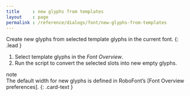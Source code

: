 ```yaml
---
title     : new glyphs from templates
layout    : page
permalink : /reference/dialogs/font/new-glyphs-from-templates
---
```


Create new glyphs from selected template glyphs in the current font.
{: .lead }

1. Select template glyphs in the *Font Overview*.
2. Run the script to convert the selected slots into new empty glyphs.

<div class="card text-dark bg-light my-3">
<div class="card-header">note</div>
<div class="card-body" markdown='1'>
The default width for new glyphs is defined in RoboFont’s [Font Overview preferences].
{: .card-text }
</div>
</div>

[Font Overview preferences]: http://robofont.com/documentation/workspace/preferences-window/font-overview/
